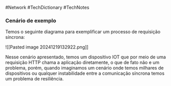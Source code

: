 #Network #TechDictionary #TechNotes 
### Cenário de exemplo 

Temos o seguinte diagrama para exemplificar um processo de requisição síncrona: 

![[Pasted image 20241219132922.png]]


Nesse cenário apresentado, temos um dispositivo IOT que por meio de uma requisição HTTP chama a aplicação diretamente, o que de fato não e um problema, porém, quando imaginamos um cenário onde temos milhares de dispositivos ou qualquer instabilidade entre a comunicação síncrona temos um problema de resiliência.

 